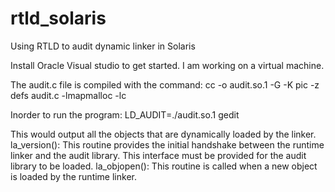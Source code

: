 # rtld_solaris
Using RTLD to audit dynamic linker in Solaris

Install Oracle Visual studio to get started. I am working on a virtual machine. 

The audit.c file is compiled with the command: 
cc -o audit.so.1 -G -K pic -z defs audit.c -lmapmalloc -lc 


Inorder to run the program:
LD_AUDIT=./audit.so.1 gedit

This would output all the objects that are dynamically loaded by the linker. 
la_version():
This routine provides the initial handshake between the runtime linker and the audit library. This interface must be provided for the audit library to be loaded.
la_objopen():
This routine is called when a new object is loaded by the runtime linker.
